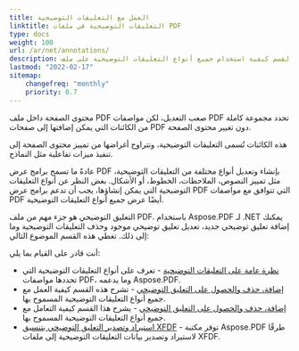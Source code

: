 ```yaml
---
title: العمل مع التعليقات التوضيحية
linktitle: التعليقات التوضيحية في ملفات PDF
type: docs
weight: 100
url: /ar/net/annotations/
description: توضح هذه القسم كيفية استخدام جميع أنواع التعليقات التوضيحية على ملف PDF الخاص بك باستخدام مكتبة Aspose.PDF.
lastmod: "2022-02-17"
sitemap:
    changefreq: "monthly"
    priority: 0.7
---
```

<script type="application/ld+json">
{
    "@context": "https://schema.org",
    "@type": "TechArticle",
    "headline": "تعليقات توضيحية على PDF",
    "alternativeHeadline": "العمل مع التعليقات التوضيحية في ملفات PDF",
    "author": {
        "@type": "Person",
        "name":"أناستازيا هولوب",
        "givenName": "أناستازيا",
        "familyName": "هولوب",
        "url":"https://www.linkedin.com/in/anastasiia-holub-750430225/"
    },
    "genre": "توليد وثائق PDF",
    "keywords": "pdf, c#, التعليقات التوضيحية",
    "wordcount": "302",
    "proficiencyLevel":"مبتدئ",
    "publisher": {
        "@type": "Organization",
        "name": "فريق وثائق Aspose.PDF",
        "url": "https://products.aspose.com/pdf",
        "logo": "https://www.aspose.cloud/templates/aspose/img/products/pdf/aspose_pdf-for-net.svg",
        "alternateName": "Aspose",
        "sameAs": [
            "https://facebook.com/aspose.pdf/",
            "https://twitter.com/asposepdf",
            "https://www.youtube.com/channel/UCmV9sEg_QWYPi6BJJs7ELOg/featured",
            "https://www.linkedin.com/company/aspose",
            "https://stackoverflow.com/questions/tagged/aspose",
            "https://aspose.quora.com/",
            "https://aspose.github.io/"
        ],
        "contactPoint": [
            {
                "@type": "ContactPoint",
                "telephone": "+1 903 306 1676",
                "contactType": "sales",
                "areaServed": "US",
                "availableLanguage": "en"
            },
            {
                "@type": "ContactPoint",
                "telephone": "+44 141 628 8900",
                "contactType": "sales",
                "areaServed": "GB",
                "availableLanguage": "en"
            },
            {
                "@type": "ContactPoint",
                "telephone": "+61 2 8006 6987",
                "contactType": "sales",
                "areaServed": "AU",
                "availableLanguage": "en"
            }
        ]
    },
    "url": "/net/annotations/",
    "mainEntityOfPage": {
        "@type": "WebPage",
        "@id": "/net/annotations/"
    },
    "dateModified": "2022-02-04",
    "description": "توضح هذه القسم كيفية استخدام جميع أنواع التعليقات التوضيحية على ملف PDF الخاص بك باستخدام مكتبة Aspose.PDF."
}
</script>
محتوى الصفحة داخل ملف PDF صعب التعديل، لكن مواصفات PDF تحدد مجموعة كاملة من الكائنات التي يمكن إضافتها إلى صفحات PDF دون تغيير محتوى الصفحة.

هذه الكائنات تُسمى التعليقات التوضيحية، وتتراوح أغراضها من تمييز محتوى الصفحة إلى تنفيذ ميزات تفاعلية مثل النماذج.

عادةً ما تسمح برامج عرض PDF بإنشاء وتعديل أنواع مختلفة من التعليقات التوضيحية، مثل تمييز النصوص، الملاحظات، الخطوط، أو الأشكال. بغض النظر عن أنواع التعليقات التوضيحية التي يمكن إنشاؤها، يجب أن تدعم برامج عرض PDF التي تتوافق مع مواصفات PDF أيضًا عرض جميع أنواع التعليقات التوضيحية.

التعليق التوضيحي هو جزء مهم من ملف PDF. باستخدام Aspose.PDF لـ .NET يمكنك إضافة تعليق توضيحي جديد، تعديل تعليق توضيحي موجود وحذف التعليقات التوضيحية وما إلى ذلك. تغطي هذه القسم الموضوع التالي:

أنت قادر على القيام بما يلي:

- [نظرة عامة على التعليقات التوضيحية](/pdf/ar/net/overview-of-annotations/) - تعرف على أنواع التعليقات التوضيحية التي تحددها مواصفات PDF، وما يدعمه Aspose.PDF.
- [إضافة، حذف والحصول على التعليق التوضيحي](/pdf/ar/net/add-delete-and-get-annotation/) - تشرح هذه القسم كيفية العمل مع جميع أنواع التعليقات التوضيحية المسموح بها.
- [إضافة، حذف والحصول على التعليق التوضيحي](/pdf/ar/net/add-delete-and-get-annotation/) - يشرح هذا القسم كيفية التعامل مع جميع أنواع التعليقات التوضيحية المسموح بها.
- [استيراد وتصدير التعليق التوضيحي بتنسيق XFDF](/pdf/ar/net/import-export-xfdf/) - توفر مكتبة Aspose.PDF طرقًا لاستيراد وتصدير بيانات التعليقات التوضيحية إلى ملفات XFDF.

<script type="application/ld+json">
{
    "@context": "http://schema.org",
    "@type": "SoftwareApplication",
    "name": "Aspose.PDF for .NET Library",
    "image": "https://www.aspose.cloud/templates/aspose/img/products/pdf/aspose_pdf-for-net.svg",
    "url": "https://www.aspose.com/",
    "publisher": {
        "@type": "Organization",
        "name": "Aspose.PDF",
        "url": "https://products.aspose.com/pdf",
        "logo": "https://www.aspose.cloud/templates/aspose/img/products/pdf/aspose_pdf-for-net.svg",
        "alternateName": "Aspose",
        "sameAs": [
            "https://facebook.com/aspose.pdf/",
            "https://twitter.com/asposepdf",
            "https://www.youtube.com/channel/UCmV9sEg_QWYPi6BJJs7ELOg/featured",
            "https://www.linkedin.com/company/aspose",
            "https://stackoverflow.com/questions/tagged/aspose",
            "https://aspose.quora.com/",
            "https://aspose.github.io/"
        ],
        "contactPoint": [
            {
                "@type": "ContactPoint",
                "telephone": "+1 903 306 1676",
                "contactType": "sales",
                "areaServed": "US",
                "availableLanguage": "en"
            },
            {
                "@type": "ContactPoint",
                "telephone": "+44 141 628 8900",
                "contactType": "sales",
                "areaServed": "GB",
                "availableLanguage": "en"
            },
            {
                "@type": "ContactPoint",
                "telephone": "+61 2 8006 6987",
                "contactType": "sales",
                "areaServed": "AU",
                "availableLanguage": "en"
            }
        ]
    },
    "offers": {
        "@type": "Offer",
        "price": "1199",
        "priceCurrency": "USD"
    },
    "applicationCategory": "PDF Manipulation Library for .NET",
    "downloadUrl": "https://www.nuget.org/packages/Aspose.PDF/",
    "operatingSystem": "Windows, MacOS, Linux",
    "screenshot": "https://docs.aspose.com/pdf/net/create-pdf-document/screenshot.png",
    "softwareVersion": "2022.1",
    "aggregateRating": {
        "@type": "AggregateRating",
        "ratingValue": "5",
        "ratingCount": "16"
    }
}
</script>

